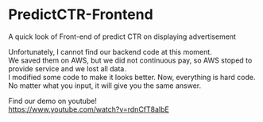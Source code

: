 # PredictCTR-Frontend
A quick look of Front-end of predict CTR on displaying advertisement

Unfortunately, I cannot find our backend code at this moment.</br> 
We saved them on AWS, but we did not continuous pay, so AWS stoped to provide service and we lost all data. </br>
I modified some code to make it looks better. Now, everything is hard code. No matter what you input, it will give you the same answer. </br>

Find our demo on youtube!</br>
https://www.youtube.com/watch?v=rdnCfT8albE
